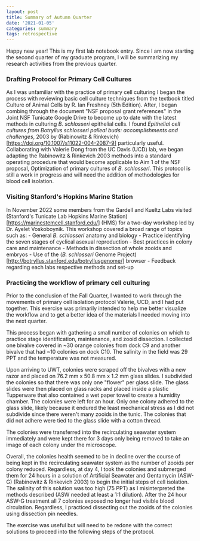 ```yaml
---
layout: post
title: Summary of Autumn Quarter
date: '2021-01-05'
categories: summary
tags: retrospective
---
```

Happy new year! This is my first lab notebook entry. Since I am now
starting the second quarter of my graduate program, I will be
summarizing my research activities from the previous quarter.

### Drafting Protocol for Primary Cell Cultures

As I was unfamiliar with the practice of primary cell culturing I began
the process with reviewing basic cell culture techniques from the
textbook titled Culture of Animal Cells by R. Ian Freshney (5th
Edition). After, I began combing through the document "NSF proposal
grant references" in the Joint NSF Tunicate Google Drive to become up to
date with the latest methods in culturing *B. schlosseri* epithelial
cells. I found *Epithelial cell cultures from Botryllus schlosseri
palleal buds: accomplishments and challenges*, 2003 by (Rabinowitz &
Rinkevich)[https://doi.org/10.1007/s11022-004-2087-9] particularly
useful. Collaborating with Valerie Dong from the UC Davis (UCD) lab, we
began adapting the Rabinowitz & Rinkevich 2003 methods into a standard
operating procedure that would become applicable to Aim 1 of the NSF
proposal, Optimization of primary cultures of *B. schlosseri*. This
protocol is still a work in progress and will need the addition of
methodologies for blood cell isolation.

### Visiting Stanford's Hopkins Marine Station

In November 2022 some members from the Gardell and Kueltz Labs visited
(Stanford's Tunicate Lab Hopkins Marine Station)
[https://marinestemcell.stanford.edu/] (HMS) for a two-day workshop
led by Dr. Ayelet Voskoboynik. This workshop covered a broad range of
topics such as: - General *B. schlosseri* anatomy and biology - Practice
identifying the seven stages of cyclical asexual reproduction - Best
practices in colony care and maintenance - Methods in dissection of
whole zooids and embryos - Use of the (*B. schlosseri* Genome Project)
[http://botryllus.stanford.edu/botryllusgenome/] browser - Feedback
regarding each labs respective methods and set-up

### Practicing the workflow of primary cell culturing

Prior to the conclusion of the Fall Quarter, I wanted to work through
the movements of primary cell isolation protocol Valerie, UCD, and I had
put together. This exercise was primarily intended to help me better
visualize the workflow and to get a better idea of the materials I
needed moving into the next quarter.

This process began with gathering a small number of colonies on which to
practice stage identification, maintenance, and zooid dissection. I
collected one bivalve covered in \~30 orange colonies from dock C9 and
another bivalve that had \~10 colonies on dock C10. The salinity in the
field was 29 PPT and the temperature was not measured.

Upon arriving to UWT, colonies were scraped off the bivalves with a new
razor and placed on 76.2 mm x 50.8 mm x 1.2 mm glass slides. I
subdivided the colonies so that there was only one "flower" per glass
slide. The glass slides were then placed on glass racks and placed
inside a plastic Tupperware that also contained a wet paper towel to
create a humidity chamber. The colonies were left for an hour. Only one
colony adhered to the glass slide, likely because it endured the least
mechanical stress as I did not subdivide since there weren't many
zooids in the tunic. The colonies that did not adhere were tied to the
glass slide with a cotton thread.

The colonies were transferred into the recirculating seawater system
immediately and were kept there for 3 days only being removed to take an
image of each colony under the microscope.

Overall, the colonies health seemed to be in decline over the course of
being kept in the recirculating seawater system as the number of zooids
per colony reduced. Regardless, at day 4, I took the colonies and
submerged them for 24 hours in a solution of Artificial Seawater and
Gentamycin (ASW-G) (Rabinowitz & Rinkevich 2003) to begin the initial
steps of cell isolation. The salinity of this solution was too high (75
PPT) as I misinterpreted the methods described (ASW needed at least a
1:1 dilution). After the 24 hour ASW-G treatment all 7 colonies exposed
no longer had visible blood circulation. Regardless, I practiced
dissecting out the zooids of the colonies using dissection pin needles.

The exercise was useful but will need to be redone with the correct
solutions to proceed into the following steps of the protocol.